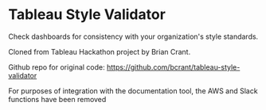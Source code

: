 # Tableau Style Validator
Check dashboards for consistency with your organization's style standards.

Cloned from Tableau Hackathon project by Brian Crant.

Github repo for original code: https://github.com/bcrant/tableau-style-validator

For purposes of integration with the documentation tool, the AWS and Slack functions have been removed